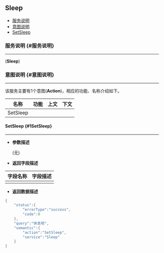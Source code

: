 ## Sleep

* [服务说明](#服务说明)
* [意图说明](#意图说明)
 * [SetSleep](#1SetSleep)

### 服务说明 {#服务说明}

---

\(**Sleep**\)

### 意图说明 {#意图说明}

---

该服务主要有1个意图\(**Action**\)，相应的功能、名称介绍如下。

| 名称 | 功能 | 上文 | 下文 |
| :---: | :---: | :---: | :---: |
| SetSleep |  |  |  ||

#### SetSleep {#1SetSleep}

---

* **参数描述**

  \(无\)

* **返回字段描述**

| 字段名称 | 字段描述 |
| :---: | :---: |
|  |  ||

* **返回数据描述**

```go
{
    "status":{
        "errorType":"success",
        "code":0
    },
    "query":"休息吧",
    "semantic":{
        "action":"SetSleep",
        "service":"Sleep"
    }
}

```

